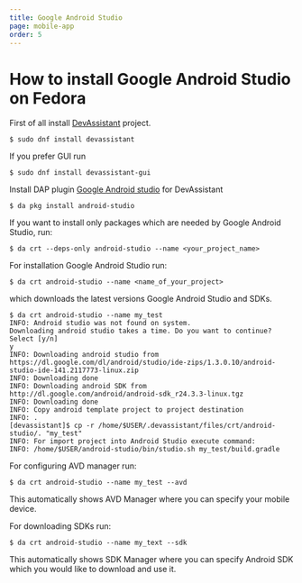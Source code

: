 ```yaml
---
title: Google Android Studio
page: mobile-app
order: 5
---
```


# How to install Google Android Studio on Fedora


First of all install [DevAssistant](https://devassistant.org) project.

```
$ sudo dnf install devassistant
```

If you prefer GUI run

```
$ sudo dnf install devassistant-gui
```

Install DAP plugin [Google Android studio](https://github.com/phracek/dap-google-android-studio) for DevAssistant

```
$ da pkg install android-studio
```

If you want to install only packages which are needed by Google Android Studio, run:

```
$ da crt --deps-only android-studio --name <your_project_name>
```

For installation Google Android Studio run:

```
$ da crt android-studio --name <name_of_your_project>
```

which downloads the latest versions Google Android Studio and SDKs.

```
$ da crt android-studio --name my_test
INFO: Android studio was not found on system.
Downloading android studio takes a time. Do you want to continue?
Select [y/n]
y
INFO: Downloading android studio from https://dl.google.com/dl/android/studio/ide-zips/1.3.0.10/android-studio-ide-141.2117773-linux.zip
INFO: Downloading done
INFO: Downloading android SDK from http://dl.google.com/android/android-sdk_r24.3.3-linux.tgz
INFO: Downloading done
INFO: Copy android template project to project destination
INFO: .
[devassistant]$ cp -r /home/$USER/.devassistant/files/crt/android-studio/. "my_test"
INFO: For import project into Android Studio execute command:
INFO: /home/$USER/android-studio/bin/studio.sh my_test/build.gradle

```

For configuring AVD manager run:
```
$ da crt android-studio --name my_test --avd
```

This automatically shows AVD Manager where you can specify your mobile device.

For downloading SDKs run:

```
$ da crt android-studio --name my_text --sdk
```
This automatically shows SDK Manager where you can specify Android SDK which you would like to download and use it.

```

 
